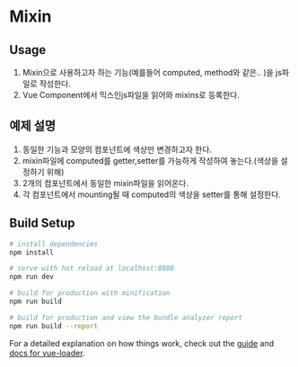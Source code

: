 # Mixin

## Usage
1. Mixin으로 사용하고자 하는 기능(예를들어 computed, method와 같은.. )을 js파일로 작성한다.
2. Vue Component에서 믹스인js파일을 읽어와 mixins로 등록한다.


## 예제 설명
1. 동일한 기능과 모양의 컴포넌트에 색상만 변경하고자 한다. 
2. mixin파일에 computed를 getter,setter를 가능하게 작성하여 놓는다.(색상을 설정하기 위해)
3. 2개의 컴포넌트에서 동일한 mixin파일을 읽어온다.
4. 각 컴포넌트에서 mounting될 때 computed의 색상을 setter를 통해 설정한다.


## Build Setup

``` bash
# install dependencies
npm install

# serve with hot reload at localhost:8080
npm run dev

# build for production with minification
npm run build

# build for production and view the bundle analyzer report
npm run build --report
```

For a detailed explanation on how things work, check out the [guide](http://vuejs-templates.github.io/webpack/) and [docs for vue-loader](http://vuejs.github.io/vue-loader).
